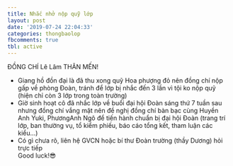 ```yaml
---
title: Nhắc nhở nộp quỹ lớp
layout: post
date: '2019-07-24 22:04:33'
categories: thongbaolop
fbcomments: true
tbl: active
---
```

ĐỒNG CHÍ Lê Lâm THÂN MẾN!  
- Giang hồ đồn đại là đã thu xong quỹ Hoa phượng đỏ nên đồng chí nộp gấp về phòng Đoàn, tránh để lớp bị nhắc đến 3 lần vì tội ko nộp quỹ (hiện chỉ còn 3 lớp trong toàn trường)  
- Giờ sinh hoạt cô đã nhắc lớp về buổi đại hội Đoàn sáng thứ 7 tuần sau nhưng đồng chí vắng mặt nên đề nghị đồng chí bàn bạc cùng Huyền Anh Yuki, PhươngAnh Ngô để tiến hành chuẩn bị đại hội Đoàn (trang trí lớp, ban thường vụ, tổ kiểm phiếu, báo cáo tổng kết, tham luận các kiểu...)  
- Có gì chưa rõ, liên hệ GVCN hoặc bí thư Đoàn trường (thầy Dương) hỏi trực tiếp  
Good luck!😎